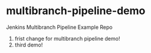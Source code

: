 # multibranch-pipeline-demo
Jenkins Multibranch Pipeline Example Repo
1. frist change for multibranch pipeline demo!
3. third demo!
